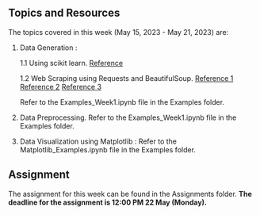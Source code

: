 ## Topics and Resources

The topics covered in this week (May 15, 2023 - May 21, 2023) are:

1. Data Generation :

    1.1 Using scikit learn. <a href="https://scikit-learn.org/stable/datasets.html">Reference</a>
    
    1.2 Web Scraping using Requests and BeautifulSoup. <a href="https://www.youtube.com/watch?v=uufDGjTuq34">Reference 1</a>  <a href="https://www.youtube.com/watch?v=T1qv3ksMDq4">Reference 2</a>  <a href="https://www.youtube.com/watch?v=aGCyqj8nPKw">Reference 3</a>
    
    Refer to the Examples_Week1.ipynb file in the Examples folder.
    
2. Data Preprocessing. Refer to the Examples_Week1.ipynb file in the Examples folder.

3. Data Visualization using Matplotlib : Refer to the Matplotlib_Examples.ipynb file in the Examples folder.

## Assignment

The assignment for this week can be found in the Assignments folder. <b>The deadline for the assignment is 12:00 PM 22 May (Monday).</b>


